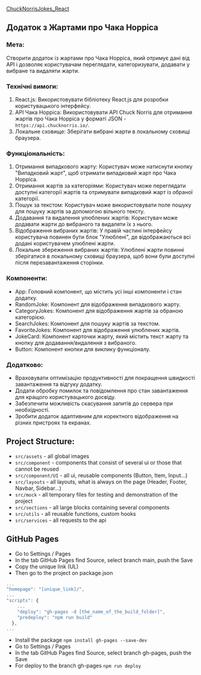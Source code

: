 [ChuckNorrisJokes_React](https://nataliapylypenko.github.io/ChuckNorrisJokes_React/)

## Додаток з Жартами про Чака Норріса

### Мета:
Створити додаток із жартами про Чака Норріса, який отримує дані від API і дозволяє користувачам переглядати,
категоризувати, додавати у вибране та видаляти жарти.

### Технічні вимоги:
1. React.js: Використовувати бібліотеку React.js для розробки користувацького інтерфейсу.
2. API Чака Норріса: Використовувати API Chuck Norris для отримання жартів про Чака Норріса у форматі JSON - `https://api.chucknorris.io/`.
3. Локальне сховище: Зберігати вибрані жарти в локальному сховищі браузера.

### Функціональність:
1. Отримання випадкового жарту: Користувач може натиснути кнопку "Випадковий жарт", щоб отримати випадковий жарт про Чака Норріса.
2. Отримання жартів за категоріями: Користувач може переглядати доступні категорії жартів та отримувати випадковий жарт із обраної категорії.
3. Пошук за текстом: Користувач може використовувати поле пошуку для пошуку жартів за допомогою вільного тексту.
4. Додавання та видалення улюблених жартів: Користувач може додавати жарти до вибраного та видаляти їх з нього.
5. Відображення вибраних жартів: У правій частині інтерфейсу користувача повинен бути блок "Улюблені", де відображаються всі додані користувачем улюблені жарти.
6. Локальне збереження вибраних жартів: Улюблені жарти повинні зберігатися в локальному сховищі браузера, щоб вони були доступні після перезавантаження сторінки.

### Компоненти:
* App: Головний компонент, що містить усі інші компоненти і стан додатку.
* RandomJoke: Компонент для відображення випадкового жарту.
* CategoryJokes: Компонент для відображення жартів за обраною категорією.
* SearchJokes: Компонент для пошуку жартів за текстом.
* FavoriteJokes: Компонент для відображення улюблених жартів.
* JokeCard: Компонент карточки жарту, який містить текст жарту та кнопку для додавання/видалення з вибраного.
* Button: Компонент кнопки для виклику функціоналу.

### Додатково:
* Враховувати оптимізацію продуктивності для покращення швидкості завантаження та відгуку додатку.
* Додати обробку помилок та повідомлення про стан завантаження для кращого користувацького досвіду.
* Забезпечити можливість скасування запитів до сервера при необхідності.
* Зробити додаток адаптивним для коректного відображення на різних пристроях та екранах.


## Project Structure:

* `src/assets` - all global images
* `src/component` - components that consist of several ui or those that cannot be reused
* `src/component/UI` - all ui, reusable components (Button, Item, Input...)
* `src/layouts` - all layouts, what is always on the page (Header, Footer, Navbar, Sidebar...)
* `src/mock` - all temporary files for testing and demonstration of the project
* `src/sections` - all large blocks containing several components
* `src/utils` - all reusable functions, custom hooks
* `src/services` - all requests to the api

## GitHub Pages

* Go to Settings / Pages
* In the tab GitHub Pages find Source, select branch main, push the Save
* Copy the unique link (UL)
* Then go to the project on package.json

``` js
...
"homepage": "[unique_link]/",
...
"scripts": {
    ...
    "deploy": "gh-pages -d [the_name_of_the_build_folder]",
    "predeploy": "npm run build"
  },
...
```

* Install the package `npm install gh-pages --save-dev`
* Go to Settings / Pages
* In the tab GitHub Pages find Source, select branch gh-pages, push the Save
* For deploy to the branch gh-pages `npm run deploy`

